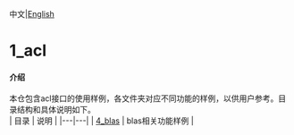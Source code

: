 中文|[English](README.md)

# 1_acl

#### 介绍
本仓包含acl接口的使用样例，各文件夹对应不同功能的样例，以供用户参考。目录结构和具体说明如下。   
| 目录  | 说明  |
|---|---|
| [4_blas](./4_blas)  | blas相关功能样例  |


